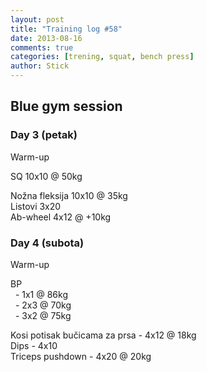 ```yaml
---
layout: post
title: "Training log #58"
date: 2013-08-16
comments: true
categories: [trening, squat, bench press]
author: Stick
---
```


## Blue gym session  

### Day 3 (petak)  

Warm-up  

SQ 10x10 @ 50kg  

Nožna fleksija 10x10 @ 35kg    
Listovi 3x20  
Ab-wheel 4x12 @ +10kg   

### Day 4 (subota)

Warm-up

BP  
&nbsp; - 1x1 @ 86kg  
&nbsp; - 2x3 @ 70kg  
&nbsp; - 3x2 @ 75kg  

Kosi potisak bučicama za prsa - 4x12 @ 18kg  
Dips - 4x10  
Triceps pushdown - 4x20 @ 20kg  